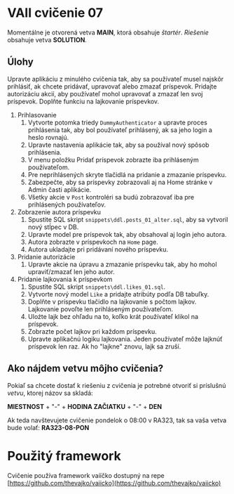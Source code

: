 # VAII cvičenie 07
Momentálne je otvorená vetva __MAIN__, ktorá obsahuje _štartér_. _Riešenie_ obsahuje vetva __SOLUTION__.

## Úlohy
Upravte aplikáciu z minulého cvičenia tak, aby sa používateľ musel najskôr prihlásiť, ak chcete pridávať, upravovať alebo zmazať príspevok. Pridajte autorizáciu akcií, aby používateľ mohol upravovať a zmazať len svoj príspevok. Doplňte funkciu na lajkovanie príspevkov.

1. Prihlasovanie
   1. Vytvorte potomka triedy `DummyAuthenticator` a upravte proces prihlásenia tak, aby bol používateľ prihlásený, ak sa jeho login a heslo rovnajú.
   2. Upravte nastavenia aplikácie tak, aby sa používal nový spôsob prihlásenia.
   3. V menu položku Pridať príspevok zobrazte iba prihláseným používateľom.
   4. Pre neprihlásených skryte tlačidlá na pridanie a zmazanie príspevku.
   5. Zabezpečte, aby sa príspevky zobrazovali aj na Home stránke v Admin časti aplikácie.
   6. Všetky akcie v `Post` kontroléri sa budú zobrazovať iba pre prihlásených používateľov.
2. Zobrazenie autora príspevku
   1. Spustite SQL skript `snippets\ddl.posts_01_alter.sql`, aby sa vytvoril nový stĺpec v DB.
   2. Upravte model pre príspevok tak, aby obsahoval aj login jeho autora.
   3. Autora zobrazte v príspevkoch na `Home` page.
   4. Autora ukladajte pri pridávaní nového príspevku.
3. Pridanie autorizácie
   1. Upravte akcie na úpravu a zmazanie príspevku tak, aby ho mohol upraviť/zmazať len jeho autor.
4. Pridanie lajkovania k príspevkom
   1. Spustite SQL skript `snippets\ddl.likes_01.sql`.
   2. Vytvorte nový model `Like` a pridajte atribúty podľa DB tabuľky.
   3. Doplňte v príspevku tlačidlo na lajkovanie s počtom lajkov. Lajkovanie povoľte len prihláseným používateľom.
   4. Uloźte lajk bez ohľadu na to, koľko krát používateľ klikol na príspevok.
   5. Zobrazte počet lajkov pri každom príspevku.
   6. Upravte aplikačnú logiku lajkovania. Jeden používateľ môže lajknúť príspevok len raz. Ak ho "lajkne" znovu, lajk sa zruší.

## Ako nájdem vetvu môjho cvičenia?
Pokiaľ sa chcete dostať k riešeniu z cvičenia je potrebné otvoriť si príslušnú _vetvu_, ktorej názov sa skladá:

__MIESTNOST__ + "-" + __HODINA ZAČIATKU__ + "-" + __DEN__

Ak teda navštevujete cvičenie pondelok o 08:00 v RA323, tak sa vaša vetva bude volať: __RA323-08-PON__

# Použitý framework
Cvičenie používa framework vaííčko dostupný na repe [https://github.com/thevajko/vaiicko](https://github.com/thevajko/vaiicko)

